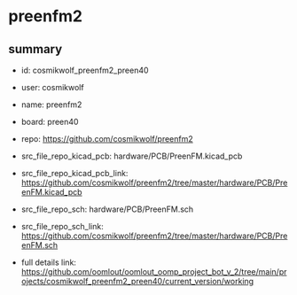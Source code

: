# preenfm2
 
## summary 
* id: cosmikwolf_preenfm2_preen40
* user: cosmikwolf
* name: preenfm2
* board: preen40
* repo: https://github.com/cosmikwolf/preenfm2
* src_file_repo_kicad_pcb: hardware/PCB/PreenFM.kicad_pcb
* src_file_repo_kicad_pcb_link: https://github.com/cosmikwolf/preenfm2/tree/master/hardware/PCB/PreenFM.kicad_pcb


* src_file_repo_sch: hardware/PCB/PreenFM.sch
* src_file_repo_sch_link: https://github.com/cosmikwolf/preenfm2/tree/master/hardware/PCB/PreenFM.sch
* full details link: https://github.com/oomlout/oomlout_oomp_project_bot_v_2/tree/main/projects/cosmikwolf_preenfm2_preen40/current_version/working  






